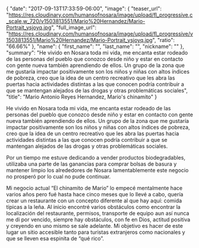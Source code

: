 {
  "date": "2017-09-13T17:33:59-06:00",
  "image": {
    "teaser_url": "https://res.cloudinary.com/humansofnosara/image/upload/fl_progressive,c_scale,w_720/v1503813551/Mario%20Hernandez/Mario-Portrait_ysjoyq.jpg",
    "full_image_url": "https://res.cloudinary.com/humansofnosara/image/upload/fl_progressive/v1503813551/Mario%20Hernandez/Mario-Portrait_ysjoyq.jpg",
    "ratio": "66.66%"
  },
  "name": {
    "first_name": "",
    "last_name": "",
    "nickname": ""
  },
  "summary": "He vivido en Nosara toda mi vida, me encanta estar rodeado de las personas del pueblo que conozco desde niño y estar en contacto con gente nueva también aprendiendo de ellos. Un grupo de la zona que me gustaría impactar positivamente son los niños y niñas con altos índices de pobreza, creo que la idea de un centro recreativo que les abra las puertas hacia actividades distintas a las que conocen podría contribuir a que se mantengan alejados de las drogas y otras problemáticas sociales",
  "title": "Mario Antonio Reyes Hernandez, Mario's chinamito"
}
<p>
    He vivido en Nosara toda mi vida, me encanta estar rodeado de las personas del pueblo que conozco desde niño y estar en contacto con gente nueva también aprendiendo de ellos. Un grupo de la zona que me gustaría impactar positivamente son los niños y niñas con altos índices de pobreza, creo que la idea de un centro recreativo que les abra las puertas hacia actividades distintas a las que conocen podría contribuir a que se mantengan alejados de las drogas y otras problemáticas sociales.
    </p>
    <p>
    Por un tiempo me estuve dedicando a vender productos biodegradables, utilizaba una parte de las ganancias para comprar bolsas de basura y mantener limpio los alrededores de Nosara lamentablemente este negocio no prosperó por lo cual no pude continuar.
    </p>
    <p>
    Mi negocio actual “El chinamito de Mario” lo empecé mentalmente hace varios años pero fué hasta hace cinco meses que lo llevé a cabo, quería crear un restaurante con un concepto diferente al que hay aquí: comida típicas a la leña. Al inicio encontré varios obstáculos como encontrar la localización del restaurante, permisos, transporte de equipo aun así nunca me di por vencido, siempre hay obstáculos, con fe en Dios, actitud positiva y creyendo en uno mismo se sale adelante. Mi objetivo es hacer de este lugar un sitio accesible tanto para turistas extranjeros como nacionales y que se lleven esa espinita de “qué rico”.
    </p>
    <img src='https://res.cloudinary.com/humansofnosara/image/upload/fl_progressive/v1503813574/Mario%20Hernandez/Mario-Action_ikc9f7.jpg' sizes='100vw' srcset='https://res.cloudinary.com/humansofnosara/image/upload/fl_progressive/v1503813574/Mario%20Hernandez/Mario-Action_ikc9f7.jpg 1280w, https://res.cloudinary.com/humansofnosara/image/upload/fl_progressive,c_scale,w_720/v1503813574/Mario%20Hernandez/Mario-Action_ikc9f7.jpg 720w' alt=''>